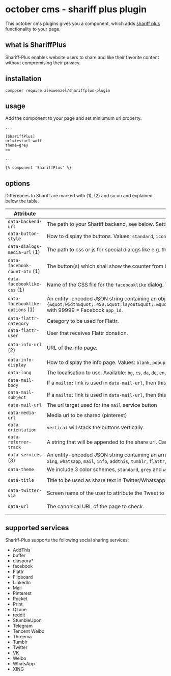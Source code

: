 # october cms - shariff plus plugin

This october cms plugins gives you a component, which adds [shariff plus](https://www.npmjs.com/package/shariff-plus)
functionality to your page.

## what is ShariffPlus

Shariff-Plus enables website users to share and like their favorite content without compromising their privacy.

## installation

```
composer require alexwenzel/shariffplus-plugin
```

## usage

Add the component to your page and set miniumum url property.

````
...

[ShariffPlus]
url=testurl-wuff
theme=grey
==

...

{% component 'ShariffPlus' %}
````

## options

Differences to Shariff are marked with (1), (2) and so on and explained below the table.

| Attribute                       | Description                                                                                                                                                                                                                                                                                                                                                                                                                                                                                   | Default                                                                               |
|---------------------------------|-----------------------------------------------------------------------------------------------------------------------------------------------------------------------------------------------------------------------------------------------------------------------------------------------------------------------------------------------------------------------------------------------------------------------------------------------------------------------------------------------|---------------------------------------------------------------------------------------|
| `data-backend-url`              | The path to your Shariff backend, see below. Setting the value to `null` disables the backend feature. No counts will occur.                                                                                                                                                                                                                                                                                                                                                                  | `null`                                                                                |
| `data-button-style`             | How to display the buttons. Values: `standard`, `icon`, `icon-count`. With `icon` only the icon is shown, with `icon-count` icon and counter and with `standard` icon, text and counter are shown, depending on the display size.                                                                                                                                                                                                                                                             | `standard`                                                                            |
| `data-dialogs-media-url` (1)    | The path to css or js for special dialogs like e.g. the one of the `facebooklike` service. This has to be an absolute URL. Example: `https://www.example.com/shariff`. This allows to use own css e.g. for the `facebooklike` dialog.                                                                                                                                                                                                                                                         | Path to directory where Shariff-Plus is installed.                                    |
| `data-facebook-count-btn` (1)   | The button(s) which shall show the counter from backend if both services `facebook` and `facebooklike` are used. Values: `like`, `share`, `both`.                                                                                                                                                                                                                                                                                                                                             | `like`                                                                                |
| `data-facebooklike-css` (1)     | Name of the CSS file for the `facebooklike` dialog. The file has to be present in the folder specified by the `data-dialogs-media-url` option. Example : `data-facebooklike-css="my-styles.css"`.                                                                                                                                                                                                                                                                                             | `facebooklike_dlg.css`                                                                |
| `data-facebooklike-options` (1) | An entity-encoded JSON string containing an object with options for the Facebook "Like" button as provided by the Facebook configurator for that button. Example with default values of Facebook: `data-facebooklike-options="{&quot;width&quot;:450,&quot;layout&quot;:&quot;standard&quot;,&quot;action&quot;:&quot;like&quot;,&quot;size&quot;:&quot;large&quot;,&quot;show_faces&quot;:true,&quot;share&quot;:true,&quot;appId&quot;:&quot;99999&quot;}"` with 99999 = Facebook `app_id`. | See example, with appId = value of the `fb:app_id` meta tag or `null` if not defined. |
| `data-flattr-category`          | Category to be used for Flattr.                                                                                                                                                                                                                                                                                                                                                                                                                                                               | `null`                                                                                |
| `data-flattr-user`              | User that receives Flattr donation.                                                                                                                                                                                                                                                                                                                                                                                                                                                           | `null`                                                                                |
| `data-info-url` (2)             | URL of the info page.                                                                                                                                                                                                                                                                                                                                                                                                                                                                         | `https://www.richard-fath.de/de/software/shariff-plus.html`                           |
| `data-info-display`             | How to display the info page. Values: `blank`, `popup`, `self`.                                                                                                                                                                                                                                                                                                                                                                                                                               | `blank`                                                                               |
| `data-lang`                     | The localisation to use. Available: `bg`, `cs`, `da`, `de`, `en`, `es`, `fi`, `fr`, `hr`, `hu`, `it`, `ja`, `ko`, `nl`, `no`, `pl`, `pt`, `ro`, `ru`, `sk`, `sl`, `sr`, `sv`, `tr`, `zh`                                                                                                                                                                                                                                                                                                      | `de`                                                                                  |
| `data-mail-body`                | If a `mailto:` link is used in `data-mail-url`, then this value is used as the mail body. The body text should contain the placeholder `{url}` which will be replaced with the share URL.                                                                                                                                                                                                                                                                                                     | see `data-url`                                                                        |
| `data-mail-subject`             | If a `mailto:` link is used in `data-mail-url`, then this value is used as the mail subject.                                                                                                                                                                                                                                                                                                                                                                                                  | see `data-title`                                                                      |
| `data-mail-url`                 | The url target used for the `mail` service button                                                                                                                                                                                                                                                                                                                                                                                                                                             | `?view=mail`                                                                          |
| `data-media-url`                | Media url to be shared (pinterest)                                                                                                                                                                                                                                                                                                                                                                                                                                                            | `null`                                                                                |
| `data-orientation`              | `vertical` will stack the buttons vertically.                                                                                                                                                                                                                                                                                                                                                                                                                                                 | `horizontal`                                                                          |
| `data-referrer-track`           | A string that will be appended to the share url. Can be disabled using `null`.                                                                                                                                                                                                                                                                                                                                                                                                                | `null`                                                                                |
| `data-services` (3)             | An entity-encoded JSON string containing an array of service names to be enabled. Example: `data-services="[&quot;facebook&quot;,&quot;twitter&quot;]"` Available service names: `twitter`, `facebook`, `facebooklike`, `linkedin`, `pinterest`, `xing`, `whatsapp`, `mail`, `info`, `addthis`, `tumblr`, `flattr`, `diaspora`, `reddit`, `stumbleupon`, `threema`, `weibo`, `tencent-weibo`, `qzone`, `print`, `telegram`, `vk`, `flipboard`, `pocket`, `buffer`                             | `twitter`, `facebooklike`, `facebook`, `info`                                         |
| `data-theme`                    | We include 3 color schemes, `standard`, `grey` and `white`.                                                                                                                                                                                                                                                                                                                                                                                                                                   | `standard`                                                                            |
| `data-title`                    | Title to be used as share text in Twitter/Whatsapp                                                                                                                                                                                                                                                                                                                                                                                                                                            | page's `DC.title`/`DC.creator` or `<title>`                                           |
| `data-twitter-via`              | Screen name of the user to attribute the Tweet to                                                                                                                                                                                                                                                                                                                                                                                                                                             | `null`                                                                                |
| `data-url`                      | The canonical URL of the page to check.                                                                                                                                                                                                                                                                                                                                                                                                                                                       | page's canonical URL or `og:url` or current URL                                       |

## supported services

Shariff-Plus supports the following social sharing services:

- AddThis
- buffer
- diaspora*
- facebook
- Flattr
- Flipboard
- LinkedIn
- Mail
- Pinterest
- Pocket
- Print
- Qzone
- reddit
- StumbleUpon
- Telegram
- Tencent Weibo
- Threema
- Tumblr
- Twitter
- VK
- Weibo
- WhatsApp
- XING
